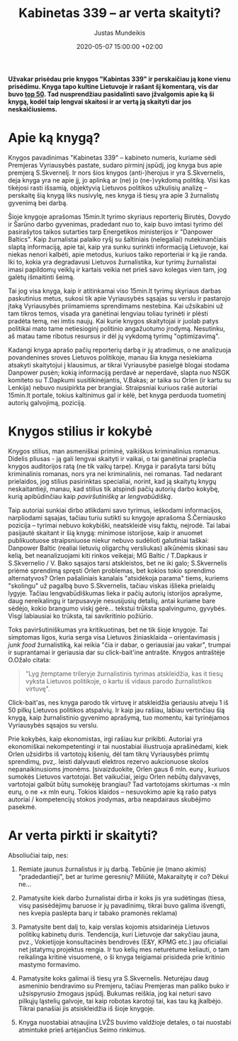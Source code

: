 ﻿---
title:      Kabinetas 339 – ar verta skaityti?
date:       2020-05-07 15:00:00 +02:00
author:     Justas Mundeikis
layout:     post
comments:   true
citation:   true
permalink:  /2020/05/07/kabinetas-339-recenzija
image:      /assets/2020/05/07/339.jpg
thumbnail:  /assets/2020/05/07/thumb.339.jpg
categories:
  - Knygos
tags:
  - Žurnalistika
  - Politika
---

**Užvakar prisėdau prie knygos "Kabintas 339" ir perskaičiau ją kone vienu prisėdimu. Knyga tapo kultine Lietuvoje ir rašant šį komentarą, vis dar buvo [top 50](https://www.knygos.lt/lt/knygos/populiariausios/). Tad nusprendžiau pasidalinti savo įžvalgomis apie ką ši knygą, kodėl taip lengvai skaitosi ir ar vertą ją skaityti dar jos neskaičiusiems.**<!--more-->

# Apie ką knygą?
Knygos pavadinimas "Kabinetas 339" – kabineto numeris, kuriame sėdi Premjeras Vyriausybės pastate, sudaro pirminį įspūdį, jog knyga bus apie premjerą S.Skvernelį. Ir nors šios knygos (anti-)herojus ir yra S.Skvernelis, deja knyga yra ne apie jį, jo aplinką ar (ne) jo (ne-)vykdomą politiką. Visi kas tikėjosi rasti išsamią, objektyvią Lietuvos politikos užkulisių analizę – perskaitę šią knygą liks nusivylę, nes knyga iš tiesų yra apie 3 žurnalistų gyvenimą bei darbą.

Šioje knygoje aprašomas 15min.lt tyrimo skyriaus reporterių Birutės, Dovydo ir Šarūno darbo gyvenimas, pradedant nuo to, kaip buvo imtasi tyrimo dėl pasirašytos taikos sutarties tarp Energetikos ministerijos ir "Danpower Baltics". Kaip žurnalistai palaiko ryšį su šaltiniais (nelegaliai) nutekinančiais slaptą informaciją, apie tai, kaip yra sunku surinkti informaciją Lietuvoje, kai niekas nenori kalbėti, apie metodus, kuriuos taiko reporteriai ir ką jie randa. Iki to, kokia yra degradavusi Lietuvos žurnalistika, kur tyrimų žurnalistai imasi papildomų veiklų ir kartais veikia net prieš savo kolegas vien tam, jog galėtų išmaitinti šeimą.

Tai jog visa knyga, kaip ir atitinkamai viso 15min.lt tyrimų skyriaus darbas paskutinius metus, sukosi tik apie Vyriausybės sąsajas su verslu ir pastarojo įtaką Vyriausybės priimamiems sprendimams nestebina. Kai užsikabini už tam tikros temos, visada yra ganėtinai lengviau toliau tyrinėti ir plėsti pradėta temą, nei imtis naujų. Kai kurie knygos skaitytojai ir juolab patys politikai mato tame netiesioginį politinio angažuotumo įrodymą. Nesutinku, aš matau tame ribotus resursus ir dėl jų vykdomą tyrimų "optimizavimą".

Kadangi knyga aprašo pačių reporterių darbą ir jų atradimus, o ne analizuoja povandenines sroves Lietuvos politikoje, manau šia knyga nesiekiama atsakyti skaitytojui į klausimus, ar tikrai Vyriausybė pasielgė blogai stodama Danpower pusėn; kokią informaciją perdavė ar neperdavė, slapta nuo NSGK komiteto su T.Dapkumi susitikinėjantis, V.Bakas; ar taika su Orlen (ir kartu su Lenkija) nebuvo nusipirkta per brangiai. Straipsniai kuriuos rašė autoriai 15min.lt portale, tokius kaltinimus gal ir kėlė, bet knyga perduoda tuometinį autorių galvojimą, poziciją.


# Knygos stilius ir kokybė

Knygos stilius, man asmeniškai priminė, vaikiškus kriminalinius romanus.  Didelis pliusas - ją gali lengvai skaityti ir vaikai, o tai ganėtinai praplečia knygos auditorijos ratą (ne tik vaikų tarpe). Knyga ir parašyta tarsi būtų kriminalinis romanas, nors yra nei kriminalinis, nei romanas. Tad nedarant prielaidos, jog stilius pasirinktas specialiai, norint, kad ją skaitytų knygų neskaitantieji, manau, kad stilius tik atspindi pačių autorių darbo kokybę, kurią apibūdinčiau kaip *paviršutinišką* ar *lengvabūdišką*.

Taip autoriai sunkiai dirbo atlikdami savo tyrimus, ieškodami informacijos, narpliodami sąsajas, tačiau turiu sutikti su knygoje aprašoma Š.Černiausko pozicija – tyrimai nebuvo kokybiški, neatskleidė visų faktų, neįrodė. Tai labai pasijautė skaitant ir šią knygą: minimose istorijose, kaip ir anuomet publikuotuose straipsniuose niekur nebuvo sudėlioti galutiniai taškai: Danpower Baltic (realiai lietuvių oligarchų versliukas) alkūnėmis skinasi sau kelią, bet neanalizuojami kiti rinkos veikėjai; MG Baltic / T.Dapkaus ir S.Skvernelio / V. Bako sąsajos tarsi atskleistos, bet ne iki galo; S.Skvernelis priėmė sprendimą spręsti Orlen problemas, bet kokios tokio sprendimo alternatyvos? Orlen pašaliniais kanalais "atsidėkoja  parama" tiems, kuriems "skolingu" už pagalbą buvo S.Skvernelis, tačiau viskas išlieka prielaidų lygyje. Tačiau lengvabūdiškumas lieka ir pačių autorių istorijos aprašyme, daug nereikalingų ir tarpusavyje nesusijusių detalių, antai kuriame bare sėdėjo, kokio brangumo viskį gėrė... tekstui trūksta spalvingumo, gyvybės. Visgi labiausiai ko trūksta, tai  savikritinio požiūrio.

Toks paviršutiniškumas yra kritikuotinas, bet ne tik šioje knygoje. Tai simptomas ligos, kuria serga visa Lietuvos žiniasklaida – orientavimasis į *junk food* žurnalistiką, kai reikia "čia ir dabar, o geriausiai jau vakar", trumpai ir suprantamai ir geriausia dar su click-bait'ine antrašte. Knygos antraštėje O.Ožalo citata:

>"Lyg įtemptame trileryje žurnalistinis tyrimas atskleidžia, kas it tiesų vyksta Lietuvos politikoje, o kartu iš vidaus parodo žurnalistikos virtuvę".

Click-bait'as, nes knyga parodo tik virtuvę ir atskleidžia geriausiu atveju 1 iš 50 pilkų Lietuvos politikos atspalvių. Ir kaip jau rašiau, labiau vertinčiau šią knygą, kaip žurnalistinio gyvenimo aprašymą, tuo momentu, kai tyrinėjamos Vyriausybės sąsajos su verslu.

Prie kokybės, kaip ekonomistas, irgi rašiau kur prikibti. Autoriai yra ekonomiškai nekompetentingi ir tai nuostabiai iliustruoja aprašinėdami, kiek Orlen užsidirbs iš vartotojų kišenių, dėl tam tikrų Vyriausybės priimtų sprendimų, pvz,. leisti dalyvauti elektros rezervo aukcionuose skolos nepanaikinusioms įmonėms. Įsivaizduokite, Orlen gaus 6 mln. eurų , kuriuos sumokės Lietuvos vartotojai. Bet vaikučiai, jeigu Orlen nebūtų dalyvavęs, vartotojai galbūt būtų sumokėję brangiau? Tad vartotojams skirtumas -x mln eurų, o ne +x mln eurų.  Tokios klaidos – nesuvokimo apie ką rašo patys autoriai / kompetencijų stokos įrodymas, arba neapdairaus skubėjimo pasekmė.

# Ar verta pirkti ir skaityti?

Absoliučiai taip, nes:

1. Remiate jaunus žurnalistus ir jų darbą. Tebūnie jie (mano akimis) "pradedantieji", bet ar turime geresnių? Miliūtė, Makaraitytę ir co? Dėkui ne...

2. Pamatysite kiek darbo žurnalistai dirba ir koks jis yra sudėtingas (tiesa, visų pasisėdėjimų baruose ir jų pavadinimų, tikrai buvo galima išvengti, nes kvepia paslėpta barų ir tabako pramonės reklama)

3. Pamatysite bent dalį to, kaip verslas kojomis atsidarinėja Lietuvos politikų kabinetų duris. Tendencija, kuri Lietuvoje dar sakyčiau jauna, pvz., Vokietijoje konsultacinės bendrovės (E&Y, KPMG etc.) jau oficialiai net įstatymų projektus rengia. Ir tuo kelių mes neturėtume keliauti, o tam reikalinga kritinė visuomenė, o ši knyga teigiamai prisideda prie kritinio mastymo formavimo.

4. Pamatysite koks galimai iš tiesų yra S.Skvernelis. Neturėjau daug asmeninio bendravimo su Premjeru, tačiau Premjeras man paliko buko ir užsispyrusio žmogaus įspūdį. Bukumas reiškia, jog kai neturi savo pilkųjų ląstelių galvoje, tai kaip robotas karotoji tai, kas tau ką įkalbėjo. Tikrai panašiai jis atsiskleidžia iš šioje knygoje.

5. Knyga nuostabiai atnaujina LVŽS buvimo valdžioje detales, o tai nuostabi atmintukė prieš artėjančius Seimo rinkimus.
